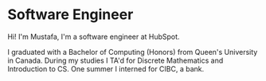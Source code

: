 # Software Engineer

Hi! I'm Mustafa, I'm a software engineer at HubSpot.

I graduated with a Bachelor of Computing (Honors) from Queen's University in Canada. During my studies I TA'd for Discrete Mathematics and Introduction to CS. One summer I interned for CIBC, a bank.
